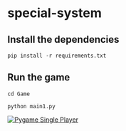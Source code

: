 # special-system

## Install the dependencies

`pip install -r requirements.txt`

## Run the game

`cd Game`

`python main1.py`

[![Pygame Single Player](https://i.imgur.com/9CVQMQP.png)](https://youtu.be/-4V8ijR4m5U "Click to checkout demo")
